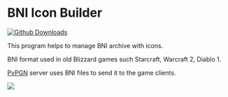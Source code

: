 BNI Icon Builder
================
[![Github Downloads](https://img.shields.io/github/downloads/pvpgn/bni-icon-builder/total.svg?maxAge=2592000)](https://github.com/pvpgn/bni-icon-builder/releases)

This program helps to manage BNI archive with icons. 

BNI format used in old Blizzard games such Starcraft, Warcraft 2, Diablo 1. 

[PvPGN](https://github.com/pvpgn/pvpgn-server) server uses BNI files to send it to the game clients.

![](http://i.imgur.com/iPr4uEv.png?1)

